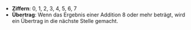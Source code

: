 - **Ziffern**: 0, 1, 2, 3, 4, 5, 6, 7
- **Übertrag**: Wenn das Ergebnis einer Addition 8 oder mehr beträgt, wird ein Übertrag in die nächste Stelle gemacht.
  
  